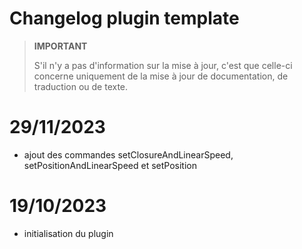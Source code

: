 # Changelog plugin template

>**IMPORTANT**
>
>S'il n'y a pas d'information sur la mise à jour, c'est que celle-ci concerne uniquement de la mise à jour de documentation, de traduction ou de texte.
# 29/11/2023
- ajout des commandes setClosureAndLinearSpeed, setPositionAndLinearSpeed et setPosition

# 19/10/2023

- initialisation du plugin


